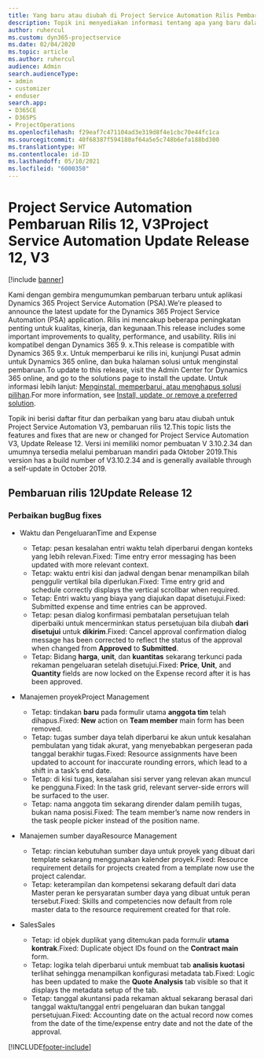 ```yaml
---
title: Yang baru atau diubah di Project Service Automation Rilis Pembaruan 12, V3
description: Topik ini menyediakan informasi tentang apa yang baru dalam Project Service Automation Rilis Pembaruan 12, V3.
author: ruhercul
ms.custom: dyn365-projectservice
ms.date: 02/04/2020
ms.topic: article
ms.author: ruhercul
audience: Admin
search.audienceType:
- admin
- customizer
- enduser
search.app:
- D365CE
- D365PS
- ProjectOperations
ms.openlocfilehash: f29eaf7c471104ad3e319d8f4e1cbc70e44fc1ca
ms.sourcegitcommit: 40f68387f594180af64a5e5c748b6efa188bd300
ms.translationtype: HT
ms.contentlocale: id-ID
ms.lasthandoff: 05/10/2021
ms.locfileid: "6000350"
---
```

# <a name="project-service-automation-update-release-12-v3"></a><span data-ttu-id="1c346-103">Project Service Automation Pembaruan Rilis 12, V3</span><span class="sxs-lookup"><span data-stu-id="1c346-103">Project Service Automation Update Release 12, V3</span></span>

[!include [banner](../includes/psa-now-project-operations.md)]

<span data-ttu-id="1c346-104">Kami dengan gembira mengumumkan pembaruan terbaru untuk aplikasi Dynamics 365 Project Service Automation (PSA).</span><span class="sxs-lookup"><span data-stu-id="1c346-104">We’re pleased to announce the latest update for the Dynamics 365 Project Service Automation (PSA) application.</span></span> <span data-ttu-id="1c346-105">Rilis ini mencakup beberapa peningkatan penting untuk kualitas, kinerja, dan kegunaan.</span><span class="sxs-lookup"><span data-stu-id="1c346-105">This release includes some important improvements to quality, performance, and usability.</span></span> <span data-ttu-id="1c346-106">Rilis ini kompatibel dengan Dynamics 365 9. x.</span><span class="sxs-lookup"><span data-stu-id="1c346-106">This release is compatible with Dynamics 365 9.x.</span></span> <span data-ttu-id="1c346-107">Untuk memperbarui ke rilis ini, kunjungi Pusat admin untuk Dynamics 365 online, dan buka halaman solusi untuk menginstal pembaruan.</span><span class="sxs-lookup"><span data-stu-id="1c346-107">To update to this release, visit the Admin Center for Dynamics 365 online, and go to the solutions page to install the update.</span></span> <span data-ttu-id="1c346-108">Untuk informasi lebih lanjut: [Menginstal, memperbarui, atau menghapus solusi pilihan](/power-platform/admin/install-remove-preferred-solution).</span><span class="sxs-lookup"><span data-stu-id="1c346-108">For more information, see [Install, update, or remove a preferred solution](/power-platform/admin/install-remove-preferred-solution).</span></span>

<span data-ttu-id="1c346-109">Topik ini berisi daftar fitur dan perbaikan yang baru atau diubah untuk Project Service Automation V3, pembaruan rilis 12.</span><span class="sxs-lookup"><span data-stu-id="1c346-109">This topic lists the features and fixes that are new or changed for Project Service Automation V3, Update Release 12.</span></span> <span data-ttu-id="1c346-110">Versi ini memiliki nomor pembuatan V 3.10.2.34 dan umumnya tersedia melalui pembaruan mandiri pada Oktober 2019.</span><span class="sxs-lookup"><span data-stu-id="1c346-110">This version has a build number of V3.10.2.34 and is generally available through a self-update in October 2019.</span></span>

## <a name="update-release-12"></a><span data-ttu-id="1c346-111">Pembaruan rilis 12</span><span class="sxs-lookup"><span data-stu-id="1c346-111">Update Release 12</span></span>

### <a name="bug-fixes"></a><span data-ttu-id="1c346-112">Perbaikan bug</span><span class="sxs-lookup"><span data-stu-id="1c346-112">Bug fixes</span></span>

- <span data-ttu-id="1c346-113">Waktu dan Pengeluaran</span><span class="sxs-lookup"><span data-stu-id="1c346-113">Time and Expense</span></span>

    - <span data-ttu-id="1c346-114">Tetap: pesan kesalahan entri waktu telah diperbarui dengan konteks yang lebih relevan.</span><span class="sxs-lookup"><span data-stu-id="1c346-114">Fixed: Time entry error messaging has been updated with more relevant context.</span></span>
    - <span data-ttu-id="1c346-115">Tetap: waktu entri kisi dan jadwal dengan benar menampilkan bilah penggulir vertikal bila diperlukan.</span><span class="sxs-lookup"><span data-stu-id="1c346-115">Fixed: Time entry grid and schedule correctly displays the vertical scrollbar when required.</span></span>
    - <span data-ttu-id="1c346-116">Tetap: Entri waktu yang biaya yang diajukan dapat disetujui.</span><span class="sxs-lookup"><span data-stu-id="1c346-116">Fixed: Submitted expense and time entries can be approved.</span></span>
    - <span data-ttu-id="1c346-117">Tetap: pesan dialog konfirmasi pembatalan persetujuan telah diperbaiki untuk mencerminkan status persetujuan bila diubah **dari disetujui** untuk **dikirim**.</span><span class="sxs-lookup"><span data-stu-id="1c346-117">Fixed: Cancel approval confirmation dialog message has been corrected to reflect the status of the approval when changed from **Approved** to **Submitted**.</span></span>
    - <span data-ttu-id="1c346-118">Tetap: Bidang **harga**, **unit**, dan **kuantitas** sekarang terkunci pada rekaman pengeluaran setelah disetujui.</span><span class="sxs-lookup"><span data-stu-id="1c346-118">Fixed: **Price**, **Unit**, and **Quantity** fields are now locked on the Expense record after it is has been approved.</span></span>

- <span data-ttu-id="1c346-119">Manajemen proyek</span><span class="sxs-lookup"><span data-stu-id="1c346-119">Project Management</span></span>

    - <span data-ttu-id="1c346-120">Tetap: tindakan **baru** pada formulir utama **anggota tim** telah dihapus.</span><span class="sxs-lookup"><span data-stu-id="1c346-120">Fixed: **New** action on **Team member** main form has been removed.</span></span>
    - <span data-ttu-id="1c346-121">Tetap: tugas sumber daya telah diperbarui ke akun untuk kesalahan pembulatan yang tidak akurat, yang menyebabkan pergeseran pada tanggal berakhir tugas.</span><span class="sxs-lookup"><span data-stu-id="1c346-121">Fixed: Resource assignments have been updated to account for inaccurate rounding errors, which lead to a shift in a task’s end date.</span></span>
    - <span data-ttu-id="1c346-122">Tetap: di kisi tugas, kesalahan sisi server yang relevan akan muncul ke pengguna.</span><span class="sxs-lookup"><span data-stu-id="1c346-122">Fixed: In the task grid, relevant server-side errors will be surfaced to the user.</span></span>
    - <span data-ttu-id="1c346-123">Tetap: nama anggota tim sekarang dirender dalam pemilih tugas, bukan nama posisi.</span><span class="sxs-lookup"><span data-stu-id="1c346-123">Fixed: The team member’s name now renders in the task people picker instead of the position name.</span></span>

- <span data-ttu-id="1c346-124">Manajemen sumber daya</span><span class="sxs-lookup"><span data-stu-id="1c346-124">Resource Management</span></span>

    - <span data-ttu-id="1c346-125">Tetap: rincian kebutuhan sumber daya untuk proyek yang dibuat dari template sekarang menggunakan kalender proyek.</span><span class="sxs-lookup"><span data-stu-id="1c346-125">Fixed: Resource requirement details for projects created from a template now use the project calendar.</span></span>
    - <span data-ttu-id="1c346-126">Tetap: keterampilan dan kompetensi sekarang default dari data Master peran ke persyaratan sumber daya yang dibuat untuk peran tersebut.</span><span class="sxs-lookup"><span data-stu-id="1c346-126">Fixed: Skills and competencies now default from role master data to the resource requirement created for that role.</span></span>

- <span data-ttu-id="1c346-127">Sales</span><span class="sxs-lookup"><span data-stu-id="1c346-127">Sales</span></span>

    - <span data-ttu-id="1c346-128">Tetap: id objek duplikat yang ditemukan pada formulir **utama kontrak**.</span><span class="sxs-lookup"><span data-stu-id="1c346-128">Fixed: Duplicate object IDs found on the **Contract main** form.</span></span>
    - <span data-ttu-id="1c346-129">Tetap: logika telah diperbarui untuk membuat tab **analisis kuotasi** terlihat sehingga menampilkan konfigurasi metadata tab.</span><span class="sxs-lookup"><span data-stu-id="1c346-129">Fixed: Logic has been updated to make the **Quote Analysis** tab visible so that it displays the metadata setup of the tab.</span></span>
    - <span data-ttu-id="1c346-130">Tetap: tanggal akuntansi pada rekaman aktual sekarang berasal dari tanggal waktu/tanggal entri pengeluaran dan bukan tanggal persetujuan.</span><span class="sxs-lookup"><span data-stu-id="1c346-130">Fixed: Accounting date on the actual record now comes from the date of the time/expense entry date and not the date of the approval.</span></span>


[!INCLUDE[footer-include](../includes/footer-banner.md)]